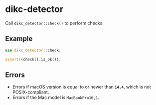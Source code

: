 # dikc-detector

Call `dikc_detector::check()` to perform checks.

## Example

```rust
use dikc_detector::check;

assert!(check().is_ok());
```

## Errors

- Errors if macOS version is equal to or newer than __`14.4`__, which is not POSIX-compliant.
- Errors if the Mac model is `MacBookPro16,1`.
